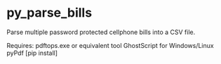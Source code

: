 py_parse_bills
==============

Parse multiple password protected cellphone bills into a CSV file.

Requires:
pdftops.exe or equivalent tool
GhostScript for Windows/Linux
pyPdf [pip install]
